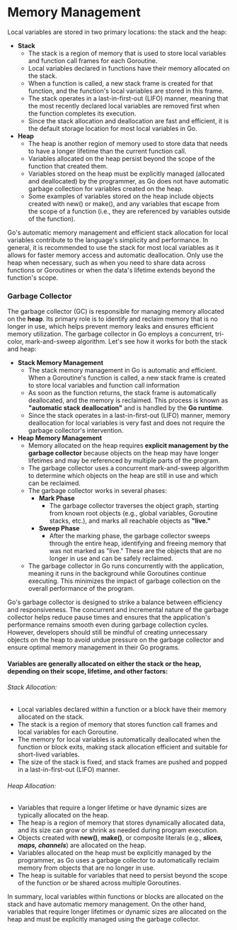 # Memory Management

Local variables are stored in two primary locations: the stack and the heap:

- **Stack**
  - The stack is a region of memory that is used to store local variables and function call frames for each Goroutine.
  - Local variables declared in functions have their memory allocated on the stack.
  - When a function is called, a new stack frame is created for that function, and the function's local variables are stored in this frame.
  - The stack operates in a last-in-first-out (LIFO) manner, meaning that the most recently declared local variables are removed first when the function completes its execution.
  - Since the stack allocation and deallocation are fast and efficient, it is the default storage location for most local variables in Go.
- **Heap**
  - The heap is another region of memory used to store data that needs to have a longer lifetime than the current function call.
  - Variables allocated on the heap persist beyond the scope of the function that created them.
  - Variables stored on the heap must be explicitly managed (allocated and deallocated) by the programmer, as Go does not have automatic garbage collection for variables created on the heap.
  - Some examples of variables stored on the heap include objects created with new() or make(), and any variables that escape from the scope of a function (i.e., they are referenced by variables outside of the function).

Go's automatic memory management and efficient stack allocation for local variables contribute to the language's simplicity and performance. In general, it is recommended to use the stack for most local variables as it allows for faster memory access and automatic deallocation. Only use the heap when necessary, such as when you need to share data across functions or Goroutines or when the data's lifetime extends beyond the function's scope.


### Garbage Collector

The garbage collector (GC) is responsible for managing memory allocated on the **heap**.
Its primary role is to identify and reclaim memory that is no longer in use, which helps prevent memory leaks and ensures efficient memory utilization.
The garbage collector in Go employs a concurrent, tri-color, mark-and-sweep algorithm. 
Let's see how it works for both the stack and heap:
- **Stack Memory Management**
  - The stack memory management in Go is automatic and efficient. When a Goroutine's function is called, a new stack frame is created to store local variables and function call information
  - As soon as the function returns, the stack frame is automatically deallocated, and the memory is reclaimed. This process is known as **"automatic stack deallocation"** and is handled by the **Go runtime**.
  - Since the stack operates in a last-in-first-out (LIFO) manner, memory deallocation for local variables is very fast and does not require the garbage collector's intervention.
- **Heap Memory Management**
  - Memory allocated on the heap requires **explicit management by the garbage collector** because objects on the heap may have longer lifetimes and may be referenced by multiple parts of the program.
  - The garbage collector uses a concurrent mark-and-sweep algorithm to determine which objects on the heap are still in use and which can be reclaimed.
  - The garbage collector works in several phases:
    - **Mark Phase**
      - The garbage collector traverses the object graph, starting from known root objects (e.g., global variables, Goroutine stacks, etc.), and marks all reachable objects as **"live."**
    - **Sweep Phase**
      - After the marking phase, the garbage collector sweeps through the entire heap, identifying and freeing memory that was not marked as "live." These are the objects that are no longer in use and can be safely reclaimed.
  - The garbage collector in Go runs concurrently with the application, meaning it runs in the background while Goroutines continue executing. This minimizes the impact of garbage collection on the overall performance of the program.

Go's garbage collector is designed to strike a balance between efficiency and responsiveness. The concurrent and incremental nature of the garbage collector helps reduce pause times and ensures that the application's performance remains smooth even during garbage collection cycles. However, developers should still be mindful of creating unnecessary objects on the heap to avoid undue pressure on the garbage collector and ensure optimal memory management in their Go programs.

#### Variables are generally allocated on either the stack or the heap, depending on their scope, lifetime, and other factors:

###### Stack Allocation:
  - Local variables declared within a function or a block have their memory allocated on the stack.
  - The stack is a region of memory that stores function call frames and local variables for each Goroutine.
  - The memory for local variables is automatically deallocated when the function or block exits, making stack allocation efficient and suitable for short-lived variables.
  - The size of the stack is fixed, and stack frames are pushed and popped in a last-in-first-out (LIFO) manner.
###### Heap Allocation:
  - Variables that require a longer lifetime or have dynamic sizes are typically allocated on the heap.
  - The heap is a region of memory that stores dynamically allocated data, and its size can grow or shrink as needed during program execution.
  - Objects created with **new()**, **make()**, or composite literals (e.g., _**slices, maps, channels**_) are allocated on the heap.
  - Variables allocated on the heap must be explicitly managed by the programmer, as Go uses a garbage collector to automatically reclaim memory from objects that are no longer in use.
  - The heap is suitable for variables that need to persist beyond the scope of the function or be shared across multiple Goroutines.

In summary, local variables within functions or blocks are allocated on the stack and have automatic memory management. On the other hand, variables that require longer lifetimes or dynamic sizes are allocated on the heap and must be explicitly managed using the garbage collector.
